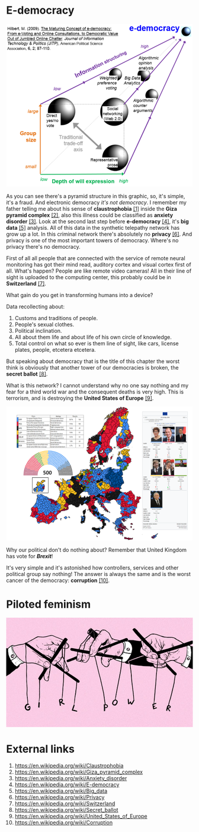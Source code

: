 # E-democracy

![E-democracy](800px-Hilbert_3D_e-democracy_roadmap.png)

As you can see there's a pyramid structure in this graphic, so, it's simple, it's a fraud. And electronic democracy *it's not democracy*. I remember my father telling me about his sense of **claustrophobia** [[1]](https://en.wikipedia.org/wiki/Claustrophobia) inside the **Giza pyramid complex** [[2]](https://en.wikipedia.org/wiki/Giza_pyramid_complex), also this illness could be classified as **anxiety disorder** [[3]](https://en.wikipedia.org/wiki/Anxiety_disorder). Look at the second last step before **e-democracy** [[4]](https://en.wikipedia.org/wiki/E-democracy), it's **big data** [[5]](https://en.wikipedia.org/wiki/Big_data) analysis. All of this data in the synthetic telepathy network has grow up a lot. In this criminal network there's absolutely no **privacy** [[6]](https://en.wikipedia.org/wiki/Privacy). And privacy is one of the most important towers of democracy. Where's no privacy there's no democracy.

First of all all people that are connected with the service of remote neural monitoring has got their mind read, auditory cortex and visual cortex first of all. What's happen? People are like remote video cameras! All in their line of sight is uploaded to the computing center, this probably could be in **Switzerland** [[7]](https://en.wikipedia.org/wiki/Switzerland).

What gain do you get in transforming humans into a device? 

Data recollecting about:	

1. Customs and traditions of people.
2. People's sexual clothes.
3. Political inclination.
4. All about them life and about life of his own circle of knowledge.
5. Total control on what so ever is them line of sight, like cars, license plates, people, etcetera etcetera.

But speaking about democracy that is the title of this chapter the worst think is obviously that another tower of our democracies is broken, the **secret ballot** [[8]](https://en.wikipedia.org/wiki/Secret_ballot). 

What is this network? I cannot understand why no one say nothing and my fear for a third world war and the consequent deaths is very high. This is terrorism, and is destroying the **United States of Europe** [[9]](https://en.wikipedia.org/wiki/United_States_of_Europe).

![United States of Europe](9yvgtx5swr621.png) 	

Why our political don't do nothing about? Remember that United Kingdom has vote for ***Brexit***! 

It's very simple and it's astonished how controllers, services and other political group say nothing! The answer is always the same and is the worst cancer of the democracy: **corruption** [[10]](https://en.wikipedia.org/wiki/Corruption). 

# Piloted feminism

![Girl power](feminismpuppetry-punchierpink-958x559.jpg)

# External links

1. https://en.wikipedia.org/wiki/Claustrophobia
2. https://en.wikipedia.org/wiki/Giza_pyramid_complex
3. https://en.wikipedia.org/wiki/Anxiety_disorder
4. https://en.wikipedia.org/wiki/E-democracy
5. https://en.wikipedia.org/wiki/Big_data
6. https://en.wikipedia.org/wiki/Privacy
7. https://en.wikipedia.org/wiki/Switzerland
8. https://en.wikipedia.org/wiki/Secret_ballot
9. https://en.wikipedia.org/wiki/United_States_of_Europe
10. https://en.wikipedia.org/wiki/Corruption

